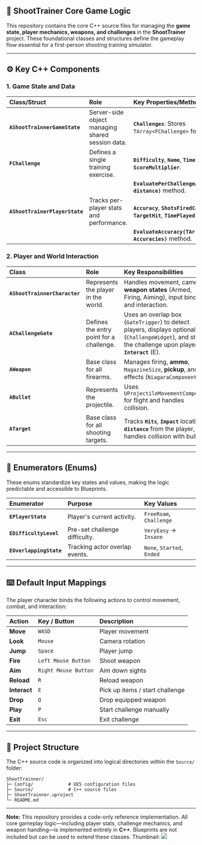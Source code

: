 ## 🎯 ShootTrainer Core Game Logic

This repository contains the core C++ source files for managing the **game state, player mechanics, weapons, and challenges** in the **ShootTrainer** project. These foundational classes and structures define the gameplay flow essential for a first-person shooting training simulator.

-----

## ⚙️ Key C++ Components

### 1\. Game State and Data

| Class/Struct | Role | Key Properties/Methods |
| :--- | :--- | :--- |
| **`AShootTrainnerGameState`** | Server-side object managing shared session data. | **`Challenges`**: Stores `TArray<FChallenge>` for the session. |
| **`FChallenge`** | Defines a single training exercise. | **`Difficulty`**, **`Name`**, **`TimeLimit`**, **`ScoreMultiplier`**. |
| | | **`EvaluatePerChallengeAccuracy(float distance)`** method. |
| **`AShootTrainerPlayerState`** | Tracks per-player stats and performance. | **`Accuracy`**, **`ShotsFiredCount`**, **`TargetHit`**, **`TimePlayed`**. |
| | | **`EvaluateAccuracy(TArray<float> Accuracies)`** method. |

### 2\. Player and World Interaction

| Class | Role | Key Responsibilities |
| :--- | :--- | :--- |
| **`AShootTrainnerCharacter`** | Represents the player in the world. | Handles movement, camera, **weapon states** (Armed, Firing, Aiming), input binding, and interaction. |
| **`AChallengeGate`** | Defines the entry point for a challenge. | Uses an overlap box (`GateTrigger`) to detect players, displays optional UI (`ChallengeWidget`), and starts the challenge upon player **`Interact`** (E). |
| **`AWeapon`** | Base class for all firearms. | Manages firing, **ammo**, `MagazineSize`, **pickup**, and effects (`NiagaraComponent`). |
| **`ABullet`** | Represents the projectile. | Uses `UProjectileMovementComponent` for flight and handles collision. |
| **`ATarget`** | Base class for all shooting targets. | Tracks **`Hits`**, **`Impact`** location, **`distance`** from the player, and handles collision with bullets. |

-----

## 📜 Enumerators (Enums)

These enums standardize key states and values, making the logic predictable and accessible to Blueprints.

| Enumerator | Purpose | Key Values |
| :--- | :--- | :--- |
| **`EPlayerState`** | Player's current activity. | `FreeRoam`, `Challenge` |
| **`EDifficultyLevel`** | Pre-set challenge difficulty. | `VeryEasy` → `Insane` |
| **`EOverlappingState`** | Tracking actor overlap events. | `None`, `Started`, `Ended` |

-----

## ⌨️ Default Input Mappings

The player character binds the following actions to control movement, combat, and interaction:

| Action | Key / Button | Description |
| :--- | :--- | :--- |
| **Move** | `WASD` | Player movement |
| **Look** | `Mouse` | Camera rotation |
| **Jump** | `Space` | Player jump |
| **Fire** | `Left Mouse Button` | Shoot weapon |
| **Aim** | `Right Mouse Button` | Aim down sights |
| **Reload** | `R` | Reload weapon |
| **Interact** | `E` | Pick up items / start challenge |
| **Drop** | `Q` | Drop equipped weapon |
| **Play** | `P` | Start challenge manually |
| **Exit** | `Esc` | Exit challenge |

-----

## 📁 Project Structure

The C++ source code is organized into logical directories within the `Source/` folder:

```
ShootTrainner/
├─ Config/             # UE5 configuration files
├─ Source/             # C++ source files
├─ ShootTrainner.uproject
└─ README.md
```

-----

**Note:** This repository provides a code-only reference implementation. All core gameplay logic—including player stats, challenge mechanics, and weapon handling—is implemented entirely in **C++**. Blueprints are not included but can be used to extend these classes.
Thumbnail:
<img src="Thumbnail.png">
